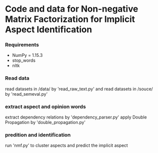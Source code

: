 # Code and data for Non-negative Matrix Factorization for Implicit Aspect Identification

### Requirements
  * NumPy = 1.15.3
  * stop_words
  * nltk
  
### Read data
read datasets in /data/ by 'read_raw_text.py' and read datasets in /souce/ by 'read_semeval.py'

### extract aspect and opinion words
extract dependency relations by 'dependency_parser.py'
apply Double Propagation by 'double_propagation.py'

### predition and identification
run 'nmf.py' to cluster aspects and predict the implicit aspect
